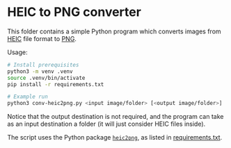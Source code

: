 # HEIC to PNG converter

This folder contains a simple Python program which converts images from [HEIC](https://en.wikipedia.org/wiki/High_Efficiency_Image_File_Format) file format to [PNG](https://en.wikipedia.org/wiki/PNG).

Usage:

```bash
# Install prerequisites
python3 -m venv .venv
source .venv/bin/activate
pip install -r requirements.txt

# Example run
python3 conv-heic2png.py <input image/folder> [<output image/folder>]
```

Notice that the output destination is not required, and the program can take as an input destination a folder (it will just consider HEIC files inside).

The script uses the Python package [`heic2png`](https://pypi.org/project/HEIC2PNG/), as listed in [requirements.txt](./requirements.txt).

<!-- EOF -->
